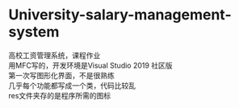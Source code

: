 # University-salary-management-system
高校工资管理系统，课程作业  
用MFC写的，开发环境是Visual Studio 2019 社区版  
第一次写图形化界面，不是很熟练  
几乎每个功能都写成一个类，代码比较乱  
res文件夹存的是程序所需的图标
